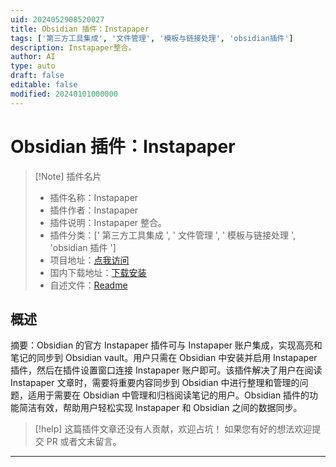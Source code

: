 ```yaml
---
uid: 2024052908520027
title: Obsidian 插件：Instapaper
tags: ['第三方工具集成', '文件管理', '模板与链接处理', 'obsidian插件']
description: Instapaper整合。
author: AI
type: auto
draft: false
editable: false
modified: 20240101000000
---
```


# Obsidian 插件：Instapaper

> [!Note] 插件名片
> - 插件名称：Instapaper
> - 插件作者：Instapaper
> - 插件说明：Instapaper 整合。
> - 插件分类：[' 第三方工具集成 ', ' 文件管理 ', ' 模板与链接处理 ', 'obsidian 插件 ']
> - 项目地址：[点我访问](https://github.com/Instapaper/obsidian-instapaper)
> - 国内下载地址：[下载安装](https://pkmer.cn/products/plugin/pluginMarket/?instapaper)
> - 自述文件：[Readme](https://ghproxy.net/https://raw.githubusercontent.com/Instapaper/obsidian-instapaper/main/README.md)

## 概述

摘要：Obsidian 的官方 Instapaper 插件可与 Instapaper 账户集成，实现高亮和笔记的同步到 Obsidian vault。用户只需在 Obsidian 中安装并启用 Instapaper 插件，然后在插件设置窗口连接 Instapaper 账户即可。该插件解决了用户在阅读 Instapaper 文章时，需要将重要内容同步到 Obsidian 中进行整理和管理的问题，适用于需要在 Obsidian 中管理和归档阅读笔记的用户。Obsidian 插件的功能简洁有效，帮助用户轻松实现 Instapaper 和 Obsidian 之间的数据同步。

> [!help]
> 这篇插件文章还没有人贡献，欢迎占坑！
> 如果您有好的想法欢迎提交 PR 或者文末留言。

---



